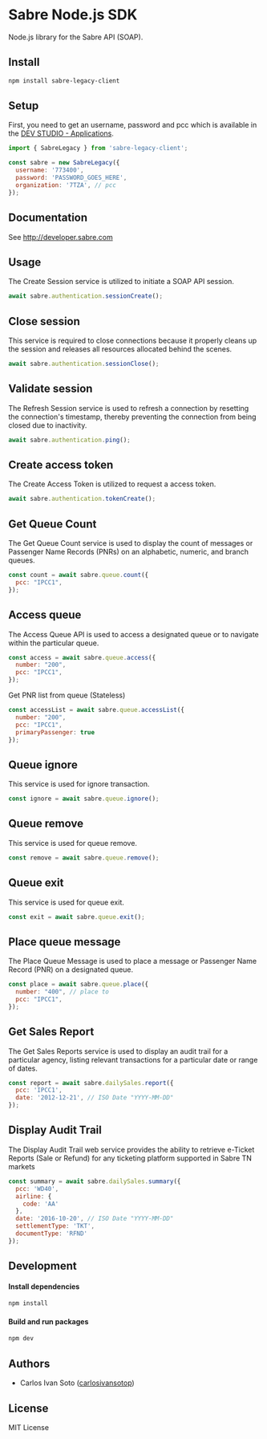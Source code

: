 # Sabre Node.js SDK

Node.js library for the Sabre API (SOAP).

## Install

```bash
npm install sabre-legacy-client
```

## Setup

First, you need to get an username, password and pcc which is available in the [DEV STUDIO - Applications](https://developer.sabre.com/my-account/applications).

```js
import { SabreLegacy } from 'sabre-legacy-client';

const sabre = new SabreLegacy({
  username: '773400', 
  password: 'PASSWORD_GOES_HERE',
  organization: '7TZA', // pcc
});
```

## Documentation

See http://developer.sabre.com

## Usage

The Create Session service is utilized to initiate a SOAP API session.

```js
await sabre.authentication.sessionCreate();
```

## Close session

This service is required to close connections because it properly cleans up the session and releases all resources allocated behind the scenes.

```js
await sabre.authentication.sessionClose();
```

## Validate session

The Refresh Session service is used to refresh a connection by resetting the connection's timestamp, thereby preventing the connection from being closed due to inactivity.

```js
await sabre.authentication.ping();
```

## Create access token

The Create Access Token is utilized to request a access token.

```js
await sabre.authentication.tokenCreate();
```

## Get Queue Count

The Get Queue Count service is used to display the count of messages or Passenger Name Records (PNRs) on an alphabetic, numeric, and branch queues.

```js
const count = await sabre.queue.count({
  pcc: "IPCC1",
});
```

## Access queue

The Access Queue API is used to access a designated queue or to navigate within the particular queue.

```js
const access = await sabre.queue.access({
  number: "200",
  pcc: "IPCC1",
});
```

Get PNR list from queue (Stateless)

```js
const accessList = await sabre.queue.accessList({
  number: "200",
  pcc: "IPCC1",
  primaryPassenger: true
});
```


## Queue ignore

This service is used for ignore transaction.

```js
const ignore = await sabre.queue.ignore();
```

## Queue remove

This service is used for queue remove.

```js
const remove = await sabre.queue.remove();
```

## Queue exit

This service is used for queue exit.

```js
const exit = await sabre.queue.exit();
```

## Place queue message

The Place Queue Message is used to place a message or Passenger Name Record (PNR) on a designated queue.

```js
const place = await sabre.queue.place({
  number: "400", // place to
  pcc: "IPCC1", 
});
```

## Get Sales Report

The Get Sales Reports service is used to display an audit trail for a particular agency, listing relevant transactions for a particular date or range of dates.

```js
const report = await sabre.dailySales.report({
  pcc: 'IPCC1', 
  date: '2012-12-21', // ISO Date "YYYY-MM-DD"
});
```

## Display Audit Trail

The Display Audit Trail web service provides the ability to retrieve e-Ticket Reports (Sale or Refund) for any ticketing platform supported in Sabre TN markets

```js
const summary = await sabre.dailySales.summary({
  pcc: 'WD40',
  airline: {
    code: 'AA'
  },
  date: '2016-10-20', // ISO Date "YYYY-MM-DD"
  settlementType: 'TKT',
  documentType: 'RFND'
});
```

## Development

#### Install dependencies

```sh
npm install
```

#### Build and run packages

```sh
npm dev
```

## Authors

- Carlos Ivan Soto ([carlosivansotop](https://www.linkedin.com/in/carlosivansotop/))

## License

MIT License